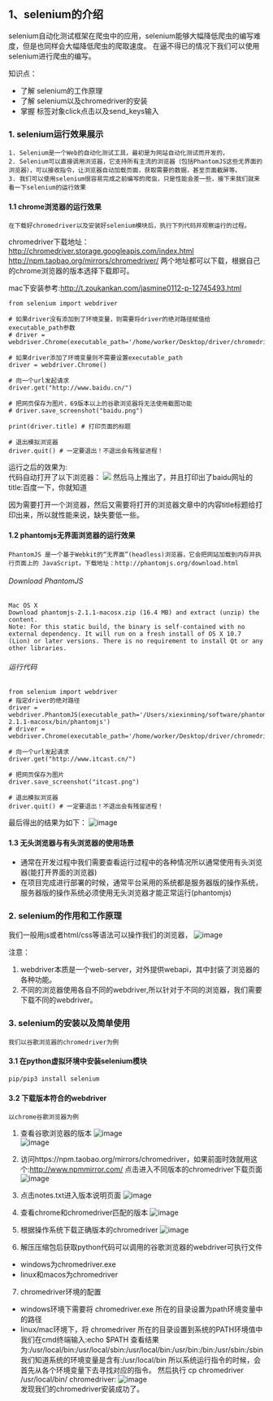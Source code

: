 
## 1、selenium的介绍
selenium自动化测试框架在爬虫中的应用，selenium能够大幅降低爬虫的编写难度，但是也同样会大幅降低爬虫的爬取速度。
在逼不得已的情况下我们可以使用selenium进行爬虫的编写。

知识点：
* 了解 selenium的工作原理
* 了解 selenium以及chromedriver的安装
* 掌握 标签对象click点击以及send_keys输入

### 1. selenium运行效果展示
```renderscript
1. Selenium是一个Web的自动化测试工具，最初是为网站自动化测试而开发的，
2. Selenium可以直接调用浏览器，它支持所有主流的浏览器（包括PhantomJS这些无界面的浏览器），可以接收指令，让浏览器自动加载页面，获取需要的数据，甚至页面截屏等。
3. 我们可以使用selenium很容易完成之前编写的爬虫，只是性能会差一些，接下来我们就来看一下selenium的运行效果
```

#### 1.1 chrome浏览器的运行效果
```renderscript
在下载好chromedriver以及安装好selenium模块后，执行下列代码并观察运行的过程。
```

chromedriver下载地址：
http://chromedriver.storage.googleapis.com/index.html
http://npm.taobao.org/mirrors/chromedriver/
两个地址都可以下载，根据自己的chrome浏览器的版本选择下载即可。  

mac下安装参考:http://t.zoukankan.com/jasmine0112-p-12745493.html  

```renderscript
from selenium import webdriver 

# 如果driver没有添加到了环境变量，则需要将driver的绝对路径赋值给executable_path参数
# driver = webdriver.Chrome(executable_path='/home/worker/Desktop/driver/chromedriver')

# 如果driver添加了环境变量则不需要设置executable_path
driver = webdriver.Chrome()

# 向一个url发起请求
driver.get("http://www.baidu.cn/")

# 把网页保存为图片，69版本以上的谷歌浏览器将无法使用截图功能
# driver.save_screenshot("baidu.png")

print(driver.title) # 打印页面的标题

# 退出模拟浏览器
driver.quit() # 一定要退出！不退出会有残留进程！
```

运行之后的效果为:  
代码自动打开了以下浏览器：
![](../images/67.png)
然后马上推出了，并且打印出了baidu网址的title:百度一下，你就知道  

因为需要打开一个浏览器，然后又需要将打开的浏览器文章中的内容title标题给打印出来，所以就性能来说，缺失要低一些。  


#### 1.2 phantomjs无界面浏览器的运行效果
```renderscript
PhantomJS 是一个基于Webkit的“无界面”(headless)浏览器，它会把网站加载到内存并执行页面上的 JavaScript。下载地址：http://phantomjs.org/download.html
```
###### Download PhantomJS
```renderscript
Mac OS X
Download phantomjs-2.1.1-macosx.zip (16.4 MB) and extract (unzip) the content.
Note: For this static build, the binary is self-contained with no external dependency. It will run on a fresh install of OS X 10.7 (Lion) or later versions. There is no requirement to install Qt or any other libraries.
```

###### 运行代码
```renderscript
from selenium import webdriver 
# 指定driver的绝对路径
driver = webdriver.PhantomJS(executable_path='/Users/xiexinming/software/phantomjs-2.1.1-macosx/bin/phantomjs') 
# driver = webdriver.Chrome(executable_path='/home/worker/Desktop/driver/chromedriver')

# 向一个url发起请求
driver.get("http://www.itcast.cn/")

# 把网页保存为图片
driver.save_screenshot("itcast.png")

# 退出模拟浏览器
driver.quit() # 一定要退出！不退出会有残留进程！
```

最后得出的结果为如下：
![image](../images/68.png)   


#### 1.3 无头浏览器与有头浏览器的使用场景
* 通常在开发过程中我们需要查看运行过程中的各种情况所以通常使用有头浏览器(能打开界面的浏览器)
* 在项目完成进行部署的时候，通常平台采用的系统都是服务器版的操作系统，服务器版的操作系统必须使用无头浏览器才能正常运行(phantomjs)

### 2. selenium的作用和工作原理
   我们一般用js或者html/css等语法可以操作我们的浏览器，
![image](../images/69.png)  

注意：
1. webdriver本质是一个web-server，对外提供webapi，其中封装了浏览器的各种功能。
2. 不同的浏览器使用各自不同的webdriver,所以针对于不同的浏览器，我们需要下载不同的webdriver。

### 3. selenium的安装以及简单使用
```renderscript
我们以谷歌浏览器的chromedriver为例
```

#### 3.1 在python虚拟环境中安装selenium模块
```renderscript
pip/pip3 install selenium
```

#### 3.2 下载版本符合的webdriver
```renderscript
以chrome谷歌浏览器为例
```

1. 查看谷歌浏览器的版本
  ![image](../images/70.png)  
  ![image](../images/71.png)  
  
2. 访问https://npm.taobao.org/mirrors/chromedriver，如果前面时效就用这个:http://www.npmmirror.com/ 点击进入不同版本的chromedriver下载页面
  ![image](../images/72.png)  
  
3. 点击notes.txt进入版本说明页面 
  ![image](../images/73.png)  
  
4. 查看chrome和chromedriver匹配的版本
  ![image](../images/74.png)  
  
5. 根据操作系统下载正确版本的chromedriver
  ![image](../images/75.png)  
  
6. 解压压缩包后获取python代码可以调用的谷歌浏览器的webdriver可执行文件
  * windows为chromedriver.exe
  * linux和macos为chromedriver

7. chromedriver环境的配置
  * windows环境下需要将 chromedriver.exe 所在的目录设置为path环境变量中的路径
  * linux/mac环境下，将 chromedriver 所在的目录设置到系统的PATH环境值中
  我们在cmd终端输入:echo $PATH
  查看结果为:/usr/local/bin:/usr/local/sbin:/usr/local/bin:/usr/bin:/bin:/usr/sbin:/sbin
  我们知道系统的环境变量是含有:/usr/local/bin 所以系统运行指令的时候，会首先从各个环境变量下去寻找对应的指令。
  然后执行 cp chromedriver /usr/local/bin/
  chromedriver:
  ![image](../images/76.png)  
  发现我们的chromedriver安装成功了。
  
  
  
